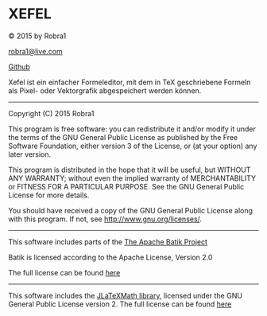 # XEFEL
&copy; 2015 by Robra1

<robra1@live.com>

[Github](https://github.com/Robra1/XEFEL)

Xefel ist ein einfacher Formeleditor, mit dem in TeX geschriebene
Formeln als Pixel- oder Vektorgrafik abgespeichert werden können.

---

Copyright (C) 2015  Robra1

  This program is free software: you can redistribute it and/or modify
  it under the terms of the GNU General Public License as published by
  the Free Software Foundation, either version 3 of the License, or
  (at your option) any later version.

  This program is distributed in the hope that it will be useful,
  but WITHOUT ANY WARRANTY; without even the implied warranty of
  MERCHANTABILITY or FITNESS FOR A PARTICULAR PURPOSE.  See the
  GNU General Public License for more details.

  You should have received a copy of the GNU General Public License
  along with this program.  If not, see <http://www.gnu.org/licenses/>.

  ---
  This software includes parts of the [The Apache Batik Project]( https://xmlgraphics.apache.org/batik/)

  Batik is licensed according to the Apache License, Version 2.0

  The full license can be found [here](https://xmlgraphics.apache.org/batik/license.html)

  ---
  This software includes the [JLaTeXMath library](http://forge.scilab.org/index.php/p/jlatexmath/), licensed under the
  GNU General Public License version 2.
  The full license can be found [here]( http://forge.scilab.org/index.php/p/jlatexmath/source/tree/master/LICENSE)
